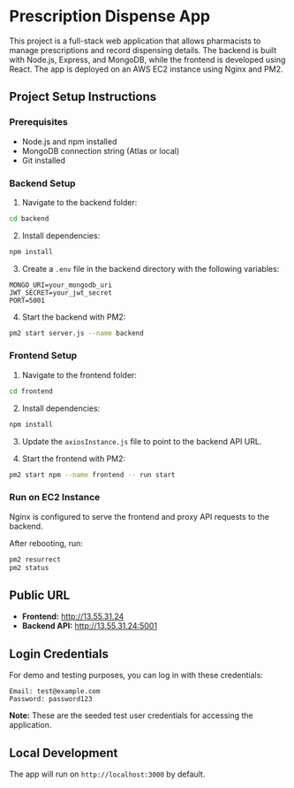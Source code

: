 # Prescription Dispense App

This project is a full-stack web application that allows pharmacists to manage prescriptions and record dispensing details. The backend is built with Node.js, Express, and MongoDB, while the frontend is developed using React. The app is deployed on an AWS EC2 instance using Nginx and PM2.

## Project Setup Instructions

### Prerequisites

- Node.js and npm installed
- MongoDB connection string (Atlas or local)
- Git installed

### Backend Setup

1. Navigate to the backend folder:
```bash
cd backend
```

2. Install dependencies:
```bash
npm install
```

3. Create a `.env` file in the backend directory with the following variables:
```env
MONGO_URI=your_mongodb_uri
JWT_SECRET=your_jwt_secret
PORT=5001
```

4. Start the backend with PM2:
```bash
pm2 start server.js --name backend
```

### Frontend Setup

1. Navigate to the frontend folder:
```bash
cd frontend
```

2. Install dependencies:
```bash
npm install
```

3. Update the `axiosInstance.js` file to point to the backend API URL.

4. Start the frontend with PM2:
```bash
pm2 start npm --name frontend -- run start
```

### Run on EC2 Instance

Nginx is configured to serve the frontend and proxy API requests to the backend.

After rebooting, run:
```bash
pm2 resurrect
pm2 status
```

## Public URL

- **Frontend:** http://13.55.31.24
- **Backend API:** http://13.55.31.24:5001

## Login Credentials

For demo and testing purposes, you can log in with these credentials:

```
Email: test@example.com
Password: password123
```

**Note:** These are the seeded test user credentials for accessing the application.

## Local Development

The app will run on `http://localhost:3000` by default.




